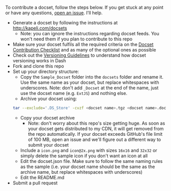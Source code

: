 To contribute a docset, follow the steps below. If you get stuck at any point or have any questions, [open an issue](https://github.com/Kapeli/Dash-User-Contributions/issues). I'll help.

* Generate a docset by following the instructions at http://kapeli.com/docsets
    * Note: you can ignore the instructions regarding docset feeds. You won't need them if you plan to contribute to this repo
* Make sure your docset fulfils all the required criteria on the [Docset Contribution Checklist](https://github.com/Kapeli/Dash-User-Contributions/wiki/Docset-Contribution-Checklist) and as many of the optional ones as possible
* Check out the [Versioning Guidelines](https://github.com/Kapeli/Dash-User-Contributions/wiki/Docset-Versioning-Guidelines) to understand how docset versioning works in Dash
* Fork and clone this repo
* Set up your directory structure:
  * Copy the `Sample_Docset` folder into the `docsets` folder and rename it. Use the same name as your docset, but replace whitespaces with underscores. Note: don't add `_Docset` at the end of the name, just use the docset name (e.g. `ExtJS`) and nothing else.
  * Archive your docset using:
  ```bash
  tar --exclude='.DS_Store' -cvzf <docset name>.tgz <docset name>.docset
  ```
  * Copy your docset archive
    * Note: don't worry about this repo's size getting huge. As soon as your docset gets distributed to my CDN, it will get removed from the repo automatically. If your docset exceeds GitHub's file limit of 100 MB, open an issue and we'll figure out a different way to submit your docset
  * Include a `icon.png` and `icon@2x.png` with sizes `16x16` and `32x32` or simply delete the sample icon if you don't want an icon at all
  * Edit the docset.json file. Make sure to follow the same naming rules as the sample (i.e. your docset name should be the same as the archive name, but replace whitespaces with underscores)
  * Edit the README.md
* Submit a pull request
